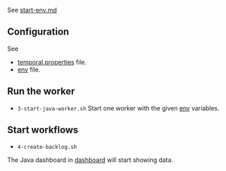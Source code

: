 
See [start-env.md](../start-env.md)



## Configuration

See 
- [temporal.properties](./src/main/resources/temporal.properties) file.
- [env](./.env) file.



## Run the worker

- `3-start-java-worker.sh`
Start one worker with the given [env](./.env) variables.


## Start workflows

- `4-create-backlog.sh`


The Java dashboard in [dashboard](http://localhost:3000/) will start showing data.
